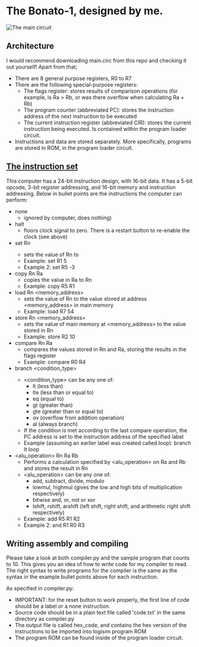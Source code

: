 # The Bonato-1, designed by me.
![The main circuit](https://github.com/MarcoBonato09/bonato-1/assets/99590461/6d87c66b-9f15-4024-96ad-1364c2dac223)

## Architecture
I would recommend downloading main.circ from this repo and checking it out yourself! Apart from that;
  - There are 8 general purpose registers, R0 to R7
  - There are the following special-purpose registers:
      - The flags register: stores results of comparison operations (for example, is Ra > Rb, or was there overflow when calculating Ra + Rb)
      - The program counter (abbreviated PC): stores the instruction address of the next instruction to be executed
      - The current instruction register (abbreviated CIR): stores the current instruction being executed. Is contained within the program loader circuit.
  - Instructions and data are stored separately. More specifically, programs are stored in ROM, in the program loader circuit.

## [The instruction set](https://docs.google.com/spreadsheets/d/1MOb1YVkWXCrEX2oYxiGSCioapgrsqMv9-_7IW9adN6s/edit?usp=sharing)
  This computer has a 24-bit instruction design, with 16-bit data. It has a 5-bit opcode, 3-bit register addressing, and 16-bit memory and instruction addressing.
  Below in bullet points are the instructions the computer can perform:
  - none
      - ignored by computer, does nothing)
  - halt
     - floors clock signal to zero. There is a restart button to re-enable the clock (see above)
  - set Rn <value>
     - sets the value of Rn to <value>
     - Example: set R1 5
     - Example 2: set R5 -3
  - copy Rn Ra
     - copies the value in Ra to Rn
     - Example: copy R5 R1
  - load Rn <memory_address>
     - sets the value of Rn to the value stored at address <memory_address> in main memory
     - Example: load R7 54
  - store Rn <memory_address>
     - sets the value of main memory at <memory_address> to the value stored in Rn
     - Example: store R2 10
  - compare Rn Ra
     - compares the values stored in Rn and Ra, storing the results in the flags register
     - Example: compare R0 R4
  - branch <condition_type> <label>
     - <condition_type> can be any one of:
        - lt (less than)
        - lte (less than or equal to)
        - eq (equal to)
        - gt (greater than)
        - gte (greater than or equal to)
        - ov (overflow from addition operation)
        - al (always branch)
     - If the condition is met according to the last compare operation, the PC address is set to the instruction address of the specified label
     - Example (assuming an earlier label was created called loop): branch lt loop
  - <alu_operation> Rn Ra Rb
     - Performs a calculation specified by <alu_operation> on Ra and Rb and stores the result in Rn
     - <alu_operation> can be any one of:
         - add, subtract, divide, modulo
         - lowmul, highmul (gives the low and high bits of multiplication respectively)
         - bitwise and, or, not or xor
         - lshift, rshift, arshift (left shift, right shift, and arithmetic right shift respectively)
     - Example: add R5 R1 R2
     - Example 2: and R1 R0 R3

## Writing assembly and compiling
Please take a look at both compiler.py and the sample program that counts to 10. This gives you an idea of how to write code for my compiler to read.
The right syntax to write programs for the compiler is the same as the syntax in the example bullet points above for each instruction.

As specified in compiler.py:
  - IMPORTANT: for the reset button to work properly, the first line of code should be a label or a none instruction.
  - Source code should be in a plain text file called 'code.txt' in the same directory as compiler.py
  - The output file is called hex_code, and contains the hex version of the instructions to be imported into logisim program ROM
  - The program ROM can be found inside of the program loader circuit.
